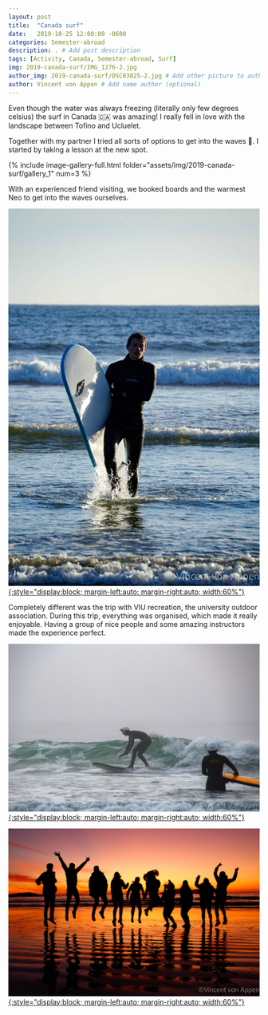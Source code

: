 ```yaml
---
layout: post
title:  "Canada surf"
date:   2019-10-25 12:00:00 -0600
categories: Semester-abroad
description: . # Add post description 
tags: [Activity, Canada, Semester-abroad, Surf]
img: 2019-canada-surf/IMG_1276-2.jpg
author_img: 2019-canada-surf/DSC03825-2.jpg # Add other picture to author box
author: Vincent von Appen # Add name author (optional)
---
```


Even though the water was always freezing (literally only few degrees celsius) the surf in Canada 🇨🇦 was amazing! I really fell in love with the landscape between Tofino and Ucluelet. 

Together with my partner I tried all sorts of options to get into the waves 🌊. I started by taking a lesson at the new spot. 

{% include image-gallery-full.html folder="assets/img/2019-canada-surf/gallery_1" num=3 %}

With an experienced friend visiting, we booked boards and the warmest Neo to get into the waves ourselves.  

[![Me in the sun](/assets/img/2019-canada-surf/DSC03825.jpg){:style="display:block; margin-left:auto; margin-right:auto; width:60%"}](/assets/img/2019-canada-surf/DSC03825.jpg)

Completely different was the trip with VIU recreation, the university outdoor association. During this trip, everything was organised, which made it really enjoyable. Having a group of nice people and some amazing instructors made the experience perfect. 

[![Shredding with VIU recreation](/assets/img/2019-canada-surf/IMG_1276.jpg){:style="display:block; margin-left:auto; margin-right:auto; width:60%"}](/assets/img/2019-canada-surf/IMG_1276.jpg)

[![Group picture VIU recreation](/assets/img/2019-canada-surf/IMG_1166.jpg){:style="display:block; margin-left:auto; margin-right:auto; width:60%"}](/assets/img/2019-canada-surf/IMG_1166.jpg)